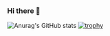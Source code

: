 ### Hi there 👋

![Anurag's GitHub stats](https://github-readme-stats.vercel.app/api?username=trimpsuz&count_private=true&theme=radical)
[![trophy](https://github-profile-trophy.vercel.app/?username=trimpsuz&theme=radical)](https://github.com/ryo-ma/github-profile-trophy)

<!--
**Trimpsuz/trimpsuz** is a ✨ _special_ ✨ repository because its `README.md` (this file) appears on your GitHub profile.

Here are some ideas to get you started:

- 🔭 I’m currently working on ...
- 🌱 I’m currently learning ...
- 👯 I’m looking to collaborate on ...
- 🤔 I’m looking for help with ...
- 💬 Ask me about ...
- 📫 How to reach me: ...
- 😄 Pronouns: ...
- ⚡ Fun fact: ...
-->
